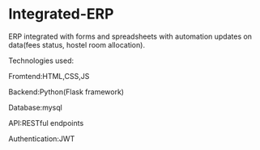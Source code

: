 # Integrated-ERP
ERP integrated with forms and spreadsheets with automation updates on data(fees status, hostel room allocation).

Technologies used:

Fromtend:HTML,CSS,JS

Backend:Python(Flask framework)

Database:mysql

API:RESTful endpoints

Authentication:JWT

